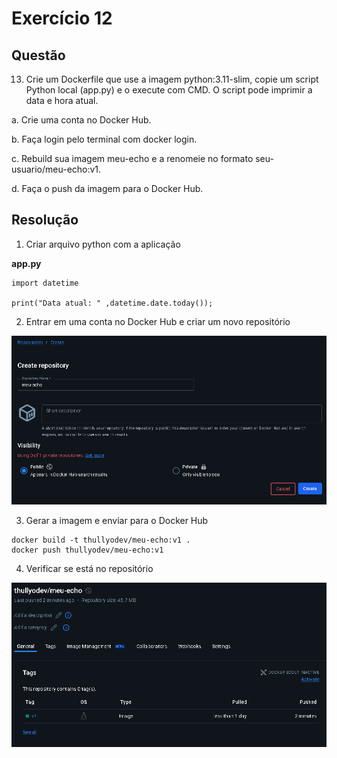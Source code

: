 # Exercício 12

## Questão

13. Crie um Dockerfile que use a imagem python:3.11-slim, copie um script Python local (app.py) e o execute com CMD. O script pode imprimir a data e hora atual.

a. Crie uma conta no Docker Hub.

b. Faça login pelo terminal com docker login.

c. Rebuild sua imagem meu-echo e a renomeie no formato seu-usuario/meu-echo:v1.

d. Faça o push da imagem para o Docker Hub.

## Resolução

1. Criar arquivo python com a aplicação

**app.py**
```
import datetime 

print("Data atual: " ,datetime.date.today());
```

2. Entrar em uma conta no Docker Hub e criar um novo repositório

![Imagem criação repositório](image1.png)

3. Gerar a imagem e enviar para o Docker Hub

```
docker build -t thullyodev/meu-echo:v1 .
docker push thullyodev/meu-echo:v1   
```

4. Verificar se está no repositório

![Imagem do repositório](image2.png)
